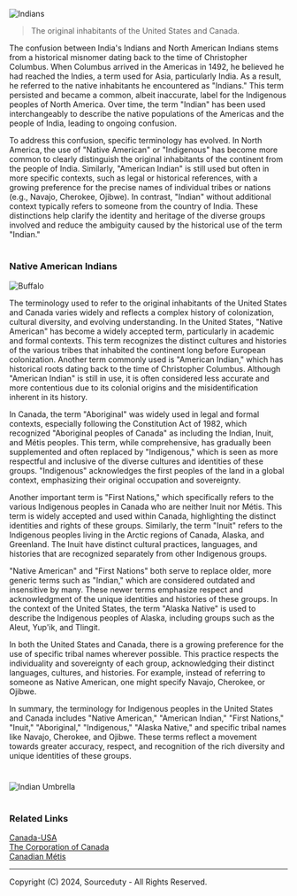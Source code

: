 ![Indians](https://github.com/sourceduty/Indian_Terminology/assets/123030236/1cde78a9-ec7d-4ffd-813c-59afceeeacf9)

> The original inhabitants of the United States and Canada.

The confusion between India's Indians and North American Indians stems from a historical misnomer dating back to the time of Christopher Columbus. When Columbus arrived in the Americas in 1492, he believed he had reached the Indies, a term used for Asia, particularly India. As a result, he referred to the native inhabitants he encountered as "Indians." This term persisted and became a common, albeit inaccurate, label for the Indigenous peoples of North America. Over time, the term "Indian" has been used interchangeably to describe the native populations of the Americas and the people of India, leading to ongoing confusion.

To address this confusion, specific terminology has evolved. In North America, the use of "Native American" or "Indigenous" has become more common to clearly distinguish the original inhabitants of the continent from the people of India. Similarly, "American Indian" is still used but often in more specific contexts, such as legal or historical references, with a growing preference for the precise names of individual tribes or nations (e.g., Navajo, Cherokee, Ojibwe). In contrast, "Indian" without additional context typically refers to someone from the country of India. These distinctions help clarify the identity and heritage of the diverse groups involved and reduce the ambiguity caused by the historical use of the term "Indian."

#
### Native American Indians

![Buffalo](https://github.com/sourceduty/Indian_Terminology/assets/123030236/0552f0be-9ea9-4133-8197-206252d5c9a2)

The terminology used to refer to the original inhabitants of the United States and Canada varies widely and reflects a complex history of colonization, cultural diversity, and evolving understanding. In the United States, "Native American" has become a widely accepted term, particularly in academic and formal contexts. This term recognizes the distinct cultures and histories of the various tribes that inhabited the continent long before European colonization. Another term commonly used is "American Indian," which has historical roots dating back to the time of Christopher Columbus. Although "American Indian" is still in use, it is often considered less accurate and more contentious due to its colonial origins and the misidentification inherent in its history.

In Canada, the term "Aboriginal" was widely used in legal and formal contexts, especially following the Constitution Act of 1982, which recognized "Aboriginal peoples of Canada" as including the Indian, Inuit, and Métis peoples. This term, while comprehensive, has gradually been supplemented and often replaced by "Indigenous," which is seen as more respectful and inclusive of the diverse cultures and identities of these groups. "Indigenous" acknowledges the first peoples of the land in a global context, emphasizing their original occupation and sovereignty.

Another important term is "First Nations," which specifically refers to the various Indigenous peoples in Canada who are neither Inuit nor Métis. This term is widely accepted and used within Canada, highlighting the distinct identities and rights of these groups. Similarly, the term "Inuit" refers to the Indigenous peoples living in the Arctic regions of Canada, Alaska, and Greenland. The Inuit have distinct cultural practices, languages, and histories that are recognized separately from other Indigenous groups.

"Native American" and "First Nations" both serve to replace older, more generic terms such as "Indian," which are considered outdated and insensitive by many. These newer terms emphasize respect and acknowledgment of the unique identities and histories of these groups. In the context of the United States, the term "Alaska Native" is used to describe the Indigenous peoples of Alaska, including groups such as the Aleut, Yup'ik, and Tlingit.

In both the United States and Canada, there is a growing preference for the use of specific tribal names wherever possible. This practice respects the individuality and sovereignty of each group, acknowledging their distinct languages, cultures, and histories. For example, instead of referring to someone as Native American, one might specify Navajo, Cherokee, or Ojibwe.

In summary, the terminology for Indigenous peoples in the United States and Canada includes "Native American," "American Indian," "First Nations," "Inuit," "Aboriginal," "Indigenous," "Alaska Native," and specific tribal names like Navajo, Cherokee, and Ojibwe. These terms reflect a movement towards greater accuracy, respect, and recognition of the rich diversity and unique identities of these groups.

#

![Indian Umbrella](https://github.com/user-attachments/assets/148da83e-cd8b-43da-aef9-5666e8eef6d5)

#
### Related Links

[Canada-USA](https://github.com/sourceduty/Canada-USA)
<br>
[The Corporation of Canada](https://github.com/sourceduty/The_Corporation_of_Canada)
<br>
[Canadian Métis](https://github.com/sourceduty/Canadian_Metis)

***
Copyright (C) 2024, Sourceduty - All Rights Reserved.
